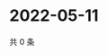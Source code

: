 # 2022-05-11

共 0 条

<!-- BEGIN WEIBO -->
<!-- 最后更新时间 Wed May 11 2022 06:01:31 GMT+0800 (China Standard Time) -->

<!-- END WEIBO -->
